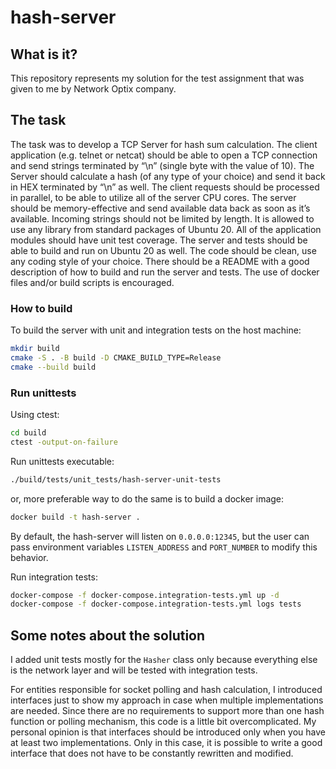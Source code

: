 # hash-server
## What is it?
This repository represents my solution for the test assignment that was given to me by Network Optix company.
## The task
The task was to develop a TCP Server for hash sum calculation. The client application (e.g. telnet or netcat) should be able to open a TCP connection and send strings terminated by “\n” (single byte with the value of 10). The Server should calculate a hash (of any type of your choice) and send it back in HEX terminated by “\n” as well.
The client requests should be processed in parallel, to be able to utilize all of the server CPU cores. The server should be memory-effective and send available data back as soon as it’s available. Incoming strings should not be limited by length.
It is allowed to use any library from standard packages of Ubuntu 20. All of the application modules should have unit test coverage. The server and tests should be able to build and run on Ubuntu 20 as well.
The code should be clean, use any coding style of your choice. There should be a README with a good description of how to build and run the server and tests. The use of docker files and/or build scripts is encouraged.

### How to build
To build the server with unit and integration tests on the host machine:
```bash
mkdir build
cmake -S . -B build -D CMAKE_BUILD_TYPE=Release
cmake --build build
```
### Run unittests 
Using ctest:
```bash
cd build
ctest -output-on-failure
```
Run unittests executable:
```bash
./build/tests/unit_tests/hash-server-unit-tests
```
or, more preferable way to do the same is to build a docker image:
```bash
docker build -t hash-server .
```
By default, the hash-server will listen on `0.0.0.0:12345`, but the user can pass environment variables `LISTEN_ADDRESS` and `PORT_NUMBER` to modify this behavior.

Run integration tests:
```bash
docker-compose -f docker-compose.integration-tests.yml up -d
docker-compose -f docker-compose.integration-tests.yml logs tests
```
## Some notes about the solution
I added unit tests mostly for the `Hasher` class only because everything else is the network layer and will be tested with integration tests.

For entities responsible for socket polling and hash calculation, I introduced interfaces just to show my approach in case when multiple implementations are needed. Since there are no requirements to support more than one hash function or polling mechanism, this code is a little bit overcomplicated. My personal opinion is that interfaces should be introduced only when you have at least two implementations. Only in this case, it is possible to write a good interface that does not have to be constantly rewritten and modified.
